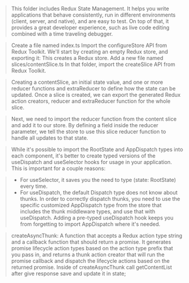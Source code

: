 > This folder includes Redux State Management. It helps you write applications that behave consistently, run in different environments (client, server, and native), and are easy to test. On top of that, it provides a great developer experience, such as live code editing combined with a time traveling debugger.

> Create a file named index.ts Import the configureStore API from Redux Toolkit. We'll start by creating an empty Redux store, and exporting it: This creates a Redux store. Add a new file named slices/contentSlice.ts In that folder, import the createSlice API from Redux Toolkit.

> Creating a contentSlice, an initial state value, and one or more reducer functions and extraReducer to define how the state can be updated. Once a slice is created, we can export the generated Redux action creators, reducer and extraReducer function for the whole slice.

> Next, we need to import the reducer function from the content slice and add it to our store. By defining a field inside the reducer parameter, we tell the store to use this slice reducer function to handle all updates to that state.

> While it's possible to import the RootState and AppDispatch types into each component, it's better to create typed versions of the useDispatch and useSelector hooks for usage in your application. This is important for a couple reasons:

>* For useSelector, it saves you the need to type (state: RootState) every time.
>* For useDispatch, the default Dispatch type does not know about thunks. In order to correctly dispatch thunks, you need to use the specific customized AppDispatch type from the store that includes the thunk middleware types, and use that with useDispatch. Adding a pre-typed useDispatch hook keeps you from forgetting to import AppDispatch where it's needed.

> createAsyncThunk: A function that accepts a Redux action type string and a callback function that should return a promise. It generates promise lifecycle action types based on the action type prefix that you pass in, and returns a thunk action creator that will run the promise callback and dispatch the lifecycle actions based on the returned promise. Inside of createAsyncThunk call getContentList after give response save and update it in state;
